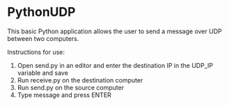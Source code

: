 # PythonUDP
This basic Python application allows the user to send a message over UDP between two computers.

Instructions for use:
  1) Open send.py in an editor and enter the destination IP in the UDP_IP variable and save
  2) Run receive.py on the destination computer
  3) Run send.py on the source computer
  4) Type message and press ENTER
